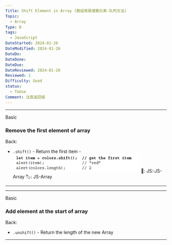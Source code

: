 ```yaml
---
Title: Shift Element in Array (数组首尾增删元素-队列方法)
Topic:
  - Array
Type: D
tags:
  - JavaScript
DateStarted: 2024-01-26
DateModified: 2024-01-26
DateDo:
DateDone:
DateDue:
DateReviewed: 2024-01-26
Reviewed: 1
Difficulty: Good
status:
  - ToUse
Comment: 注意返回值
---
```


---

Basic

### Remove the first element of array

Back:

- `.shift()` - Return the first item - ![](z-Assets/1691305532869.png)
📌: JS::JS-Array
🏷️: JS-Array
<!--ID: 1706600287453-->

---

---

Basic

### Add element at the start of array

Back:

- `.unshift()` - Return the length of the new Array
<!--ID: 1706600287458-->

---
